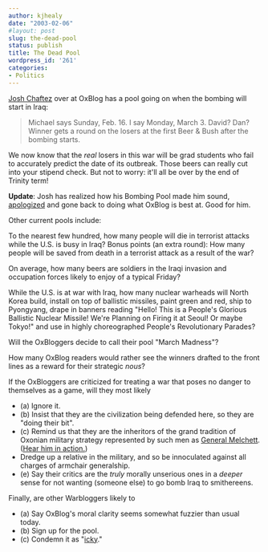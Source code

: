 ```yaml
---
author: kjhealy
date: "2003-02-06"
#layout: post
slug: the-dead-pool
status: publish
title: The Dead Pool
wordpress_id: '261'
categories:
- Politics
---
```


[Josh Chaftez](http://oxblog.blogspot.com/2003_02_02_oxblog_archive.html#88616634 "OxBlog") over at OxBlog has a pool going on when the bombing will start in Iraq:

> Michael says Sunday, Feb. 16. I say Monday, March 3. David? Dan? Winner gets a round on the losers at the first Beer & Bush after the bombing starts.

We now know that the *real* losers in this war will be grad students who fail to accurately predict the date of its outbreak. Those beers can really cut into your stipend check. But not to worry: it'll all be over by the end of Trinity term!

**Update**: Josh has realized how his Bombing Pool made him sound, [apologized](http://oxblog.blogspot.com/2003_02_02_oxblog_archive.html#88616634) and gone back to doing what OxBlog is best at. Good for him.
 
 Other current pools include:

To the nearest few hundred, how many people will die in terrorist attacks while the U.S. is busy in Iraq? Bonus points (an extra round): How many people will be saved from death in a terrorist attack as a result of the war?

On average, how many beers are soldiers in the Iraqi invasion and occupation forces likely to enjoy of a typical Friday?

While the U.S. is at war with Iraq, how many nuclear warheads will North Korea build, install on top of ballistic missiles, paint green and red, ship to Pyongyang, drape in banners reading "Hello! This is a People's Glorious Ballistic Nuclear Missile! We're Planning on Firing it at Seoul! Or maybe Tokyo!" and use in highly choreographed People's Revolutionary Parades?

Will the OxBloggers decide to call their pool "March Madness"?

How many OxBlog readers would rather see the winners drafted to the front lines as a reward for their strategic *nous*?

If the OxBloggers are criticized for treating a war that poses no danger to themselves as a game, will they most likely

-   (a) Ignore it.
-   (b) Insist that they are the civilization being defended here, so they are "doing their bit".
-   (c) Remind us that they are the inheritors of the grand tradition of Oxonian military strategy represented by such men as [General Melchett](http://www.lunaestas.com/blackadder/show/ba4.jpg). ([Hear him in action.](http://www.whatalovelywar.co.uk/Desert.wav))
-   Dredge up a relative in the military, and so be innoculated against all charges of armchair generalship.
-   (e) Say their critics are the *truly* morally unserious ones in a *deeper* sense for not wanting (someone else) to go bomb Iraq to smithereens.

Finally, are other Warbloggers likely to

-   (a) Say OxBlog's moral clarity seems somewhat fuzzier than usual today.
-   (b) Sign up for the pool.
-   (c) Condemn it as "[icky](http://www.instapundit.com/archives/007115.php)."

